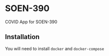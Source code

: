 # SOEN-390
COVID App for SOEN-390

## Installation

You will need to install `docker` and `docker-compose`
